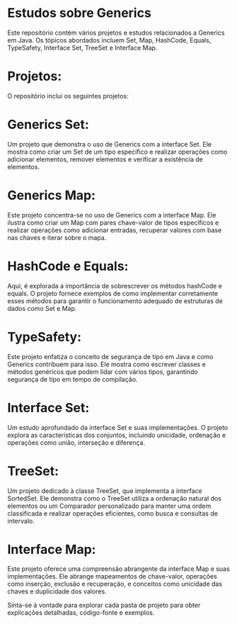 # Estudos sobre Generics

Este repositório contém vários projetos e estudos relacionados a Generics em Java. Os tópicos abordados incluem Set, Map, HashCode, Equals, TypeSafety, Interface Set, TreeSet e Interface Map.

# Projetos:
O repositório inclui os seguintes projetos:

# Generics Set: 
Um projeto que demonstra o uso de Generics com a interface Set. Ele mostra como criar um Set de um tipo específico e realizar operações como adicionar elementos, remover elementos e verificar a existência de elementos.

# Generics Map: 
Este projeto concentra-se no uso de Generics com a interface Map. Ele ilustra como criar um Map com pares chave-valor de tipos específicos e realizar operações como adicionar entradas, recuperar valores com base nas chaves e iterar sobre o mapa.

# HashCode e Equals: 
Aqui, é explorada a importância de sobrescrever os métodos hashCode e equals. O projeto fornece exemplos de como implementar corretamente esses métodos para garantir o funcionamento adequado de estruturas de dados como Set e Map.

# TypeSafety: 
Este projeto enfatiza o conceito de segurança de tipo em Java e como Generics contribuem para isso. Ele mostra como escrever classes e métodos genéricos que podem lidar com vários tipos, garantindo segurança de tipo em tempo de compilação.

# Interface Set: 
Um estudo aprofundado da interface Set e suas implementações. O projeto explora as características dos conjuntos, incluindo unicidade, ordenação e operações como união, interseção e diferença.

# TreeSet: 
Um projeto dedicado à classe TreeSet, que implementa a interface SortedSet. Ele demonstra como o TreeSet utiliza a ordenação natural dos elementos ou um Comparador personalizado para manter uma ordem classificada e realizar operações eficientes, como busca e consultas de intervalo.

# Interface Map: 
Este projeto oferece uma compreensão abrangente da interface Map e suas implementações. Ele abrange mapeamentos de chave-valor, operações como inserção, exclusão e recuperação, e conceitos como unicidade das chaves e duplicidade dos valores.

Sinta-se à vontade para explorar cada pasta de projeto para obter explicações detalhadas, código-fonte e exemplos.
